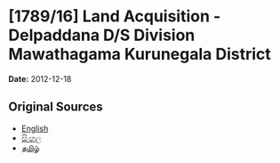 # [1789/16] Land Acquisition - Delpaddana D/S Division Mawathagama Kurunegala District

**Date:** 2012-12-18

## Original Sources

- [English](https://documents.gov.lk/view/extra-gazettes/2012/12/1789-16_E.pdf)
- [සිංහල](https://documents.gov.lk/view/extra-gazettes/2012/12/1789-16_S.pdf)
- [தமிழ்](https://documents.gov.lk/view/extra-gazettes/2012/12/1789-16_T.pdf)
